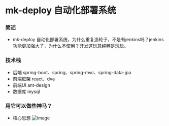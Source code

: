 #  mk-deploy 自动化部署系统

### 简述
- mk-deploy 自动化部署系统，为什么重复造轮子，不是有jenkins吗？jenkins功能更加强大了，为什么不使用？开发这玩意纯粹是玩玩。

### 技术栈
- 后端 spring-boot、spring、spring-mvc、spring-data-jpa
- 前端框架 react、dva
- 前端UI ant-design
- 数据库 mysql

### 用它可以做些神马？
- 核心思想
	![image](https://gitee.com/381895649/mkfree-deploy/raw/master/doc/images/mk-deploy.jpeg)


